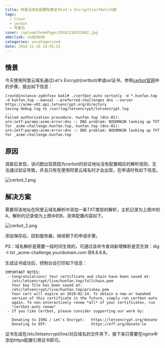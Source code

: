```yaml
---
title: 阿里云域名配置免费证书Let's Encrypt(certbot)问题
tags:
  - linux
  - cerbot
  - 阿里云
cover: /upload/homePage/20181116153002.jpg
abbrlink: cbdb9b90
categories: uncategorized
date: 2018-11-16 14:55:31
---
```

## 情景
今天使用阿里云域名通过Let's Encrypt(certbot)申请ssl证书，参照[cerbot官网](https://certbot.eff.org/lets-encrypt/centos6-nginx)中的步骤，报出如下信息：

```
[root@instance-zgdnfxxv bak]# ./certbot-auto certonly -d *.hunfan.top -d hunfan.top --manual --preferred-challenges dns --server https://acme-v02.api.letsencrypt.org/directory
Saving debug log to /var/log/letsencrypt/letsencrypt.log
...
Failed authorization procedure. hunfan.top (dns-01): urn:ietf:params:acme:error:dns :: DNS problem: NXDOMAIN looking up TXT for _acme-challenge.hunfan.top, hunfan.top (dns-01): urn:ietf:params:acme:error:dns :: DNS problem: NXDOMAIN looking up TXT for _acme-challenge.hunfan.top
```

## 原因
调查后发现，该问题出现原因为cerbot的验证地址没有配置相应的解析规则，无法通过验证导致，并且只有在使用阿里云域名时才会出现，在申请时有如下信息。

![cerbot_1.png](/upload/cerbot/cerbot_1.png)

## 解决方案
需要将该地址在阿里云域名解析中添加一条TXT类型的解析，主机记录为上图中的A，解析的记录值为上图中的B，具体配置内容如下。

![cerbot_2.png](/upload/cerbot/cerbot_2.png)

添加保存后，回到服务器，继续剩下的申请步骤。

PS：域名解析是需要一段时间生效的，可通过该命令查询新增解析是否生效：dig -t txt _acme-challenge.yourdomain.com @8.8.8.8。

生成证书成功后，控制台会打印如下信息：
```
IMPORTANT NOTES:
 - Congratulations! Your certificate and chain have been saved at:
   /etc/letsencrypt/live/hunfan.top/fullchain.pem
   Your key file has been saved at:
   /etc/letsencrypt/live/hunfan.top/privkey.pem
   Your cert will expire on 2019-02-14. To obtain a new or tweaked
   version of this certificate in the future, simply run certbot-auto
   again. To non-interactively renew *all* of your certificates, run
   "certbot-auto renew"
 - If you like Certbot, please consider supporting our work by:

   Donating to ISRG / Let's Encrypt:   https://letsencrypt.org/donate
   Donating to EFF:                    https://eff.org/donate-le
```

证书生成在/etc/letsencrypt/live/对应域名的文件夹下，接下来只需要在nginx中添加https配置引用证书即可。
